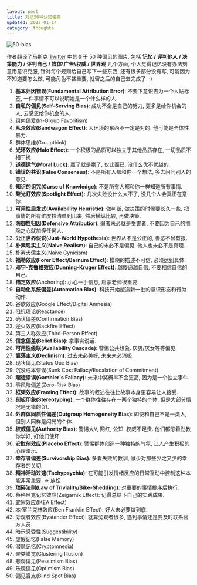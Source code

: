 ```yaml
---
layout: post
title: 对抗50种认知偏差
updated: 2022-01-14
category: thoughts
---
```


![50-bias](https://user-images.githubusercontent.com/57313137/149460245-bff09f4c-b14f-455b-8e12-6662d7154c9c.png)

作者翻译了马斯克 [Twitter](https://twitter.com/elonmusk/status/1472649556965969925) 中的关于 50 种偏见的图片, 包括 **记忆 / 评判他人 / 决策能力 / 评判自己 / 媒体\广告\权威 / 世界观** 几个方面, 个人觉得记忆没有办法刻意用意识克服, 针对每个规则给自己写下一些东西, 还有很多部分没有写, 可能因为不知道要怎么做, 可能角色不甚重要, 就留之后的自己去完成了. :) 

1. **基本归因错误(Fundamental Attribution Error)**: 不要下意识去为一个人贴标签, 一件事情不可以说明她是一个什么样的人.
2. **⾃私的偏⻅(Self-Serving Bias)**: 成功不全是自己的努力, 更多是给你机会的人, 去感恩给你机会的人.
3. 组内偏爱(In-Group Favoritism)
4. **从众效应(Bandwagon Effect)**: 大环境的东西不一定是对的. 他可能是全体性暴力.
5. 群体思维(Groupthink)
6. **光环效应(Halo Effect)**: 一个积极的品质可以独立于其他品质存在, 一切品质不相干扰.
7. **道德运⽓(Moral Luck)**: 赢了就是赢了, 仅此而已, 没什么优不优越的.
8. **错误的共识(False Consensus)**: 不是所有人都和你一个想法, 多去问问别人的意见.
9. **知识的诅咒(Curse of Knowledge)**: 不是所有人都和你一样知道所有事情.
10. **聚光灯效应(Spotlight Effect)**: 几次失败没什么大不了, 没几个人会真正在意你. 
11. **可⽤性启发式(Availabillity Heuristic)**: 做判断, 做决策的时候要长久一些, 把事情的所有维度拉清单列出来, 然后横纵比较, 再做决策.
12. **防御性归因(Defensive Attributior)**: 弱者未必就是受害者, 不要因为自己的恻隐之心就加怪任何人.
13. **公正世界假说(Just-World Hypothesis)**: 世界从不是公正的, 善恶不曾有报.
14. **朴素现实主义(Naive Realism)**: 自己的未必不是偏见, 他人也未必不是真理.
15. 朴素⽝儒主义(Naive Cynicism)
16. **福勒效应(Forer Effect/Barnum Effect)**: 模糊的描述不可信, 必须达到具体.
17. **邓宁-克鲁格效应(Dunning-Kruger Effect)**: 越傻逼越自信, 不要相信自信的自己.
18. **锚定效应**(Anchoring): 小心一手信息, 启蒙老师很重要.
19. **⾃动化系统偏差(Automation Blas)**: 科技开始塑造新一批的意识形态和行为动作.
20. ⾕歌效应(Google Effect/Digital Amnesia)
21. 阻抗理论(Reactance)
22. 确认偏差(Confirmation Bias)
23. 逆⽕效应(Backfire Effect)
24. 第三⼈称效应(Third-Person Effect)
25. **信念偏差(Belief Bias)**: 拿事实说话.
26. **可⽤性级联(Availability Cascade)**: 警惕公共想象. 厌男/厌女等等偏见.
27. **衰落主义(Declinism)**: 过去未必美好, 未来未必消极.
28. 现状偏⻅(Status Quo Bias)
29. 沉没成本谬误(Sunk Cost Fallacy/Escalation of Commitment)
30. **赌徒谬误(Gambler's Fallacy)**: 未来中奖概率不会更高, 因为是一个独立事件.
31. 零⻛险偏差(Zero-Risk Bias)
32. **框架效应(Framing Effect)**: 故事的叙述往往比故事本身更容易让人接受.
33. **刻板印象(Stereotyping)**: 一个群体往往存在一两个独特的个体, 但是大部分情况是无错的(?).
34. **外群体同质性偏差(Outgroup Homogeneity Bias)**: 即使和自己不是一类人, 但别人同样是闪光的个体.
35. **权威偏⻅(Authority Bias)**: 警惕大V, 网红, 公知. 权威不足贵. 他们都憋着劲教你学好, 好他们使坏.
36. **安慰剂效应(Placebo Effect)**: 警惕群体创造一种独特的气氛, 让人产生积极的心理暗示.
37. **幸存者偏差(Survivorship Bias)**: 多看失败的教训, 减少对那些少之又少的幸存者的关切.
38. **精神活动过速(Tachypsychia)**: 在可能引发情绪反应的日常互动中控制这种本能非常重要. => 放松
39. **琐碎法则(Law of Triviality/Bike-Shedding)**: 对重要的事情排序后执行.
40. 蔡格尼克记忆效应(Zeigarnik Effect): 记得总结下自己的实践成果.
41. 宜家效应(IKEA Effect)
42. 本·富兰克林效应(Ben Franklin Effect): 好人未必要做到底.
43. 旁观者效应(Bystander Effect): 就算旁观者很多, 遇到事情还是要及时联系官方人员.
44. 暗示感受性(Suggestibility)
45. 虚假记忆(False Memory)
46. 潜隐记忆(Cryptomnesia)
47. 聚类错觉(Clustering Illusion)
48. 悲观偏⻅(Pessimism Bias)
49. 乐观偏⻅(Optimism Bias)
50. 偏⻅盲点(Blind Spot Bias)
